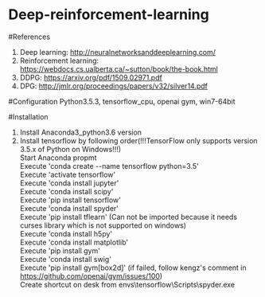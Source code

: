 # Deep-reinforcement-learning
#References
1. Deep learning: http://neuralnetworksanddeeplearning.com/
2. Reinforcement learning: https://webdocs.cs.ualberta.ca/~sutton/book/the-book.html
3. DDPG: https://arxiv.org/pdf/1509.02971.pdf
4. DPG: http://jmlr.org/proceedings/papers/v32/silver14.pdf

#Configuration
Python3.5.3, tensorflow_cpu, openai gym, win7-64bit

#Installation
1. Install Anaconda3_python3.6 version
2. Install tensorflow by following order(!!!TensorFlow only supports version 3.5.x of Python on Windows!!!)<br />
Start Anaconda propmt<br />
Execute 'conda create --name tensorflow python=3.5'<br />
Execute 'activate tensorflow'<br />
Execute 'conda install jupyter'<br />
Execute 'conda install scipy'<br />
Execute 'pip install tensorflow'<br />
Execute 'conda install spyder'<br />
Execute 'pip install tflearn' (Can not be imported because it needs curses library which is not supported on windows)<br />
Execute 'conda install h5py'<br />
Execute 'conda install matplotlib'<br />
Execute 'pip install gym'<br />
Execute 'conda install swig'<br />
Execute 'pip install gym[box2d]' (if failed, follow kengz's comment in https://github.com/openai/gym/issues/100)<br />
Create shortcut on desk from envs\tensorflow\Scripts\spyder.exe
